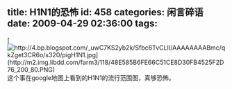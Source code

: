 title: H1N1的恐怖
id: 458
categories: 闲言碎语
date: 2009-04-29 02:36:00
tags:
---

[](http://4.bp.blogspot.com/_uwC7KS2yb2k/Sfbc6TvCLII/AAAAAAAABmc/qkZget3CR6o/s1600-h/pigH1N1.jpg)[![http://4.bp.blogspot.com/_uwC7KS2yb2k/Sfbc6TvCLII/AAAAAAAABmc/qkZget3CR6o/s320/pigH1N1.jpg](http://m2.img.libdd.com/farm3/118/48E585B6FE66C51CE8D30FB4525F2D76_200_80.PNG)</img>](http://4.bp.blogspot.com/_uwC7KS2yb2k/Sfbc6TvCLII/AAAAAAAABmc/qkZget3CR6o/s320/pigH1N1.jpg)
</br>这个事在google地图上看到的H1N1的流行范围图，真够恐怖。
